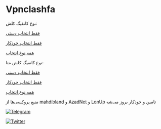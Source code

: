 # Vpnclashfa

نوع کانفیگ کلش:

[فقط انتخاب دستی](https://raw.githubusercontent.com/coldwater-10/Vpnclashfa/main/3in1%40vpnclashfa.yaml)


[فقط انتخاب خودکار](https://raw.githubusercontent.com/coldwater-10/Vpnclashfa/main/3in1Auto%40vpnclashfa.yaml)


[همه نوع انتخاب](https://raw.githubusercontent.com/coldwater-10/Vpnclashfa/main/3in1Plus%40vpnclashfa.yaml)

نوع کانفیگ کلش متا:

[فقط انتخاب دستی](https://raw.githubusercontent.com/coldwater-10/Vpnclashfa/main/3in1Meta%40vpnclashfa.yaml)


[فقط انتخاب خودکار](https://raw.githubusercontent.com/coldwater-10/Vpnclashfa/main/3in1AutoMeta%40vpnclashfa.yaml)


[همه نوع انتخاب](https://raw.githubusercontent.com/coldwater-10/Vpnclashfa/main/3in1MetaPlus%40vpnclashfa.yaml)

منبع پروکسی‌ها از [mahdibland](https://github.com/mahdibland/V2RayAggregator) و [AzadNet](https://t.me/AzadNet) و [LonUp](https://t.me/LonUp_M) تامین و خودکار بروز می‌شه

[![Telegram](https://i.imgur.com/4Oxjxun.gif)](https://t.me/vpnclashfa)

[![Twitter](https://i.imgur.com/ZTxyTBy.gif)](https://twitter.com/coldwater_10)
